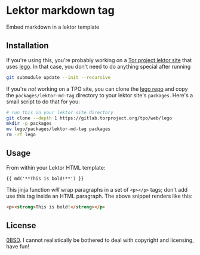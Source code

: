 # Lektor markdown tag

Embed markdown in a lektor template

## Installation

If you're using this, you're probably working on a [Tor project lektor site](https://gitlab.torproject.org/tpo/web) that uses [lego](https://gitlab.torproject.org/tpo/web/lego/). In that case, you don't need to do anything special after running
```sh
git submodule update --init --recursive
```

If you're *not* working on a TPO site, you can clone the [lego repo](https://gitlab.torproject.org/tpo/web/lego/) and copy the `packages/lektor-md-tag` directory to your lektor site's `packages`. Here's a small script to do that for you:
```sh
# run this in your lektor site directory
git clone --depth 1 https://gitlab.torproject.org/tpo/web/lego
mkdir -p packages
mv lego/packages/lektor-md-tag packages
rm -rf lego
```

## Usage

From within your Lektor HTML template:
```jinja
{{ md('**This is bold!**') }}
```

This jinja function *will* wrap paragraphs in a set of `<p></p>` tags; don't add use this tag inside an HTML paragraph. The above snippet renders like this:
```html
<p><strong>This is bold!</strong></p>
```

## License

[0BSD](https://opensource.org/licenses/0BSD). I cannot realistically be bothered to deal with copyright and licensing, have fun!
